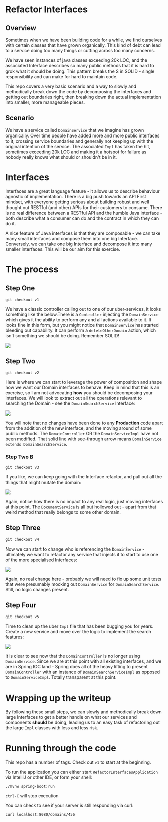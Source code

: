 # Refactor Interfaces

## Overview
Sometimes when we have been building code for a while, we find ourselves with
certain classes that have grown organically. This kind of debt can lead to a
service doing too many things or cutting across too many concerns.

We have seen instances of java classes exceeding 20k LOC, and the associated 
Interface describes so many public methods that it is hard to grok what it 
should be doing. This pattern breaks the S in SOLID - single responsibility 
and can make for hard to maintain code.

This repo covers a very basic scenario and a way to slowly and methodically break 
down the code by decomposing the interfaces and getting out boundaries right, then 
breaking down the actual implementation into smaller, more manageable pieces.

## Scenario

We have a service called `DomainService` that we imagine has grown organically. Over
time people have added more and more public interfaces to it, crossing service
boundaries and generally not keeping up with the original intention of the 
service. The associated `Impl` has taken the hit, sometimes exceeding 20k LOC
and making it a hotspot for failure as nobody really knows what should or shouldn't
be in it.


# Interfaces
Interfaces are a great language feature - it allows us to describe behaviour agnostic of implementation.
There is a big push towards an API First mindset, with everyone getting serious about building robust 
and well thought out RESTful (and other) APIs for their customers to consume. There is no real difference 
between a RESTful API and the humble Java interface - both describe what a consumer 
can do and the contract in which they can do it.

A nice feature of Java interfaces is that they are composable - we can take many small interfaces and compose 
them into one big Interface. Conversely, we can take one big Interface and decompose it into many smaller 
interfaces. This will be our aim for this exercise.

# The process

## Step One
```shell
git checkout v1
```

We have a classic controller calling out to one of our uber-services, it looks something like the below.There is a 
`Controller` injecting the `DomainService` which gives it the ability to perform any and all actions available to it.
It looks fine in this form, but you might notice that `DomainService` has started bleeding out capability. It can perform
a `deleteOtherDomain` action, which isn't something we should be doing. Remember SOLID!

![](docs/step-1.png)

## Step Two
```shell
git checkout v2
```

Here is where we can start to leverage the power of composition and shape how we want our Domain interfaces
to behave. Keep in mind that this is an exercise, so I am not advocating **how** you should be decomposing your interfaces.
We will look to extract out all the operations relevant to searching the Domain - see the `DomainSearchService` Interface:

![](docs/step-2-extract-search.png)

You will note that no changes have been done to any **Production** code apart from the addition of the new interface,
and the moving around of some public methods. The `DomainController` OR the `DomainServiceImpl` have not been modified.
That solid line with see-through arrow means `DomainService extends DomainSearchService`. 

### Step Two B
```shell
git checkout v3
```

If you like, we can keep going with the Interface refactor, and pull out all the things that might mutate the domain:

![](docs/step-2a-extract-update.png)

Again, notice how there is no impact to any real logic, just moving interfaces at this point. The `DocumentService` is
all but hollowed out - apart from that weird method that really belongs to some other domain.

## Step Three
```shell
git checkout v4
```

Now we can start to change who is referencing the `DomainService` - ultimately we want to refactor any service that
injects it to start to use one of the more specialised Interfaces:

![](docs/step-3-use-smaller-interface.png)

Again, no real change here - probably we will need to fix up some unit tests that were presumably mocking out 
`DomainService` for `DomainSearchService`. Still, no logic changes present.

## Step Four
```shell
git checkout v5
```


Time to clean up the uber `Impl` file that has been bugging you for years. Create a new service and move over
the logic to implement the search features:

![](docs/step-3b-refactor.png)

It is clear to see now that the `DomainController` is no longer using `DomainService`. Since we are at this point with
all existing interfaces, and we are in Spring IOC land - Spring does all of the heavy lifting to present `DomainController` 
with an instance of `DomainSearchServiceImpl` as opposed to `DomainServiceImpl`. Totally transparent at this point.

# Wrapping up the writeup

By following these small steps, we can slowly and methodically break down large Interfaces to get a better handle on
what our services and components **should** be doing, leading us to an easy task of refactoring out the large `Impl` 
classes with less and less risk.

# Running through the code

This repo has a number of tags. Check out `v1` to start at the beginning.

To run the application you can either start `RefactorInterfacesApplication` via IntelliJ or other IDE, or form your shell:
```shell
./mvnw spring-boot:run
```

`ctrl-C` will stop execution

You can check to see if your server is still responding via curl:
```shell
curl localhost:8080/domains/456
```
